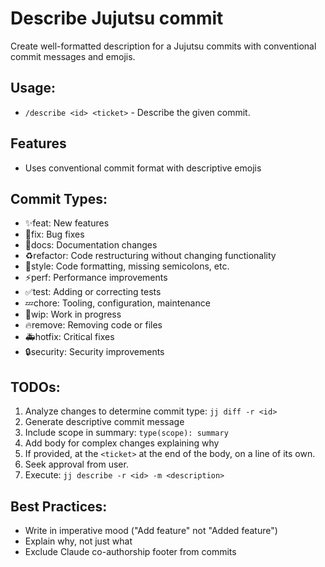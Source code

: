 # Describe Jujutsu commit

Create well-formatted description for a Jujutsu commits with conventional
commit messages and emojis.

## Usage:
- `/describe <id> <ticket>` - Describe the given commit.

##  Features
- Uses conventional commit format with descriptive emojis

## Commit Types:
- ✨feat: New features
- 🐛fix: Bug fixes
- 📝docs: Documentation changes
- ♻️refactor: Code restructuring without changing functionality
- 🎨style: Code formatting, missing semicolons, etc.
- ⚡️perf: Performance improvements
- ✅test: Adding or correcting tests
- 💤chore: Tooling, configuration, maintenance
- 🚧wip: Work in progress
- 🔥remove: Removing code or files
- 🚑hotfix: Critical fixes
- 🔒security: Security improvements

## TODOs:
1. Analyze changes to determine commit type: `jj diff -r <id>`
2. Generate descriptive commit message
3. Include scope in summary: `type(scope): summary`
4. Add body for complex changes explaining why
5. If provided, at the `<ticket>` at the end of the body, on a line of its own.
5. Seek approval from user.
6. Execute: `jj describe -r <id> -m <description>`

## Best Practices:
- Write in imperative mood ("Add feature" not "Added feature")
- Explain why, not just what
- Exclude Claude co-authorship footer from commits
